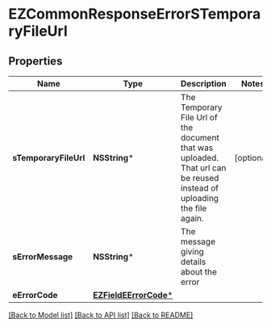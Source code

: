 # EZCommonResponseErrorSTemporaryFileUrl

## Properties
Name | Type | Description | Notes
------------ | ------------- | ------------- | -------------
**sTemporaryFileUrl** | **NSString*** | The Temporary File Url of the document that was uploaded. That url can be reused instead of uploading the file again. | [optional] 
**sErrorMessage** | **NSString*** | The message giving details about the error | 
**eErrorCode** | [**EZFieldEErrorCode***](EZFieldEErrorCode.md) |  | 

[[Back to Model list]](../README.md#documentation-for-models) [[Back to API list]](../README.md#documentation-for-api-endpoints) [[Back to README]](../README.md)


